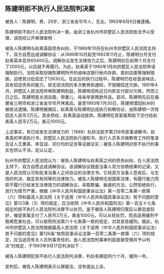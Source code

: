 ## 陈建明拒不执行人民法院判决案

被告人：陈建明，男，29岁，浙江省金华市人，无业。1993年8月9日被逮捕。

陈建明拒不执行人民法院判决一案，由浙江省杭州市拱墅区人民法院依法予以受理，该院经公开审理查明：

被告人陈建明与赵素英因债务纠纷，于1989年10月在杭州市拱墅区人民法院主持下，双方自愿达成调解协议：从1989年10月起至1992年11月止，陈建明分月支付赵素英本息共60400元。调解协议发生法律效力之后，陈建明仅在前两个月支付了2000元，以后就不再履行。为此，赵素英于1990年1月向拱墅区人民法院申请强制执行。法院采取划拨陈建明所开的卤味店银行帐内存款、查封店面等强制措施，迫使其分批偿还了12630元。在此后的执行过程中，陈建明仍在经营卤味店，具有偿还债务的能力，却无视法院的多次教育和通知，不按期偿还欠款。1991年4月，拱墅区人民法院传唤陈建明到庭，陈建明谎称近日内即支付部分欠款。然而三日之后，陈建明竟关闭店面，带妻儿、母亲举家携款外逃。其间，陈建明先后在福建省三明市和浙江省金华市开烤禽店。直至1993年7月30日，陈建明潜回杭州时被依法逮捕。陈建明被捕后，赵素英与陈建明达成执行和解协议，由陈建明一次性偿还人民币3万元，其余债权，赵素英自动放弃。陈建明在其家属帮助下交付给赵素英人民币2万元，美元1000元。

上述事实，有已经发生法律效力的〔1989〕杭拱法民字第258号民事调解书，赵素英的申请执行书，拱墅区人民法院执行通知书，执行人员多次做教育工作的笔录及证人王惠英、李显润、邓衍均的证言等证据证实；被告人陈建明对拒不执行的事实也供认不讳，足以认定。

杭州市拱墅区人民法院认为：被告人陈建明与赵素英之间的债务纠纷，在人民法院主持下，双方自愿达成调解协议。该调解协议既是当事人双方协商结果的记录，又是人民法院认可和批准当事人之间协议的法律文书。它经双方当事人签收后，与生效的判决、裁定具有同等的法律效力。被告人陈建明无视国家法律，有履行能力而拒不履行已经发生法律效力的调解协议，采取欺骗、躲避的方法，公然拒绝执行，其行为情节严重，根据《中华人民共和国民事诉讼法》第一百零二条第一款第（六）项和最高人民法院《关于适用〈中华人民共和国民事诉讼法〉若干问题的意见》第123条（3）项的规定，应当依照《中华人民共和国刑法》第一百五十七条规定的拒不执行人民法院判决罪予以处罚。鉴于被告人陈建明归案后认罪态度较好，催促家属支付了人民币2万元，美金1000元，可以从轻处罚，而且适用缓刑不致再危害社会，可以依照刑法第六十七条第一款的规定，对其宣告缓刑。据此，杭州市拱墅区人民法院根据最高人民法院《关于适用〈中华人民共和国民事诉讼法〉若干问题的意见》第126条“依照民事诉讼法第一百零二条第一款第（六）项的规定，应当追究有关人员刑事责任的，由人民法院刑事审判庭直接受理并予以判决”的规定，于1993年9月17日判决如下：

被告人陈建明犯拒不执行人民法院判决罪，判处有期徒刑六个月，缓刑一年。

宣判后，被告人陈建明表示认罪服法，没有提出上诉。


